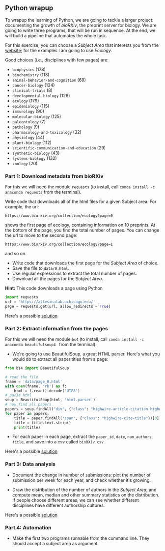 ## Python wrapup

To wrapup the learning of Python, we are going to tackle a larger project: documenting the growth of *bioRXiv*, the preprint server for biology. We are going to write three programs, that will be run in sequence. At the end, we will build a pipeline that automates the whole task.

For this exercise, you can choose a *Subject Area* that interests you from the [website](https://www.biorxiv.org/); for the examples I am going to use *Ecology*.

Good choices (i.e., disciplines with few pages) are:

* `biophysics` (178)
* `biochemistry` (118)
* `animal-behavior-and-cognition` (69)
* `cancer-biology` (134)
* `clinical-trials` (8)
* `developmental-biology` (128)
* `ecology` (179)
* `epidemiology` (115)
* `immunology` (90)
* `molecular-biology` (125)
* `paleontology` (7)
* `pathology` (9)
* `pharmacology-and-toxicology` (32)
* `physiology` (44)
* `plant-biology` (112)
* `scientific-communication-and-education` (29)
* `synthetic-biology` (43)
* `systems-biology` (132)
* `zoology` (20)

### Part 1: Download metadata from bioRXiv

For this we will need the module `requests` (to install, call `conda install -c anaconda requests` from the terminal).

Write code that downloads all of the html files for a given Subject area. For example, the url:

`https://www.biorxiv.org/collection/ecology?page=0` 

shows the first page of ecology, containing information on 10 preprints. At the bottom of the page, you find the total number of pages. You can change the url to move to the second page:

`https://www.biorxiv.org/collection/ecology?page=1` 

and so on. 

- Write code that downloads the first page for the *Subject Area* of choice.
- Save the file to  `data/0.html`.
- Use regular expressions to extract the total number of pages.
- Download all the pages for the *Subject Area*.

**Hint:**
This code downloads a page using Python

```python
import requests
url = 'https://allesinalab.uchicago.edu/'
page = requests.get(url, allow_redirects = True)
```

Here's a possible [solution](solutions/pw_download)

### Part 2: Extract information from the pages

For this we will need the module `bs4` (to install, call `conda install -c anaconda beautifulsoup4 ` from the terminal).

- We're going to use BeautifulSoup, a great HTML parser. Here's what you would do to extract all paper titles from a page:

```python
from bs4 import BeautifulSoup

# read the file
fname = 'data/page_0.html'
with open(fname, 'rb') as f:
    html = f.read().decode('UTF8')
# parse html
soup = BeautifulSoup(html, 'html.parser')
# now find all papers
papers = soup.findAll("div", {"class": "highwire-article-citation highwire-citation-type-highwire-article tooltip-enable"})
for paper in papers:
    title = paper.findAll("span", {"class": "highwire-cite-title"})[0]
    title = title.text.strip()
    print(title)
```

- For each paper in each page, extract the `paper_id`, `date`, `num_authors`, `title`, and save into a csv called `bioRXiv.csv`


Here's a possible [solution](solutions/pw_parse)

### Part 3: Data analysis

- Document the change in number of submissions: plot the number of submission per week for each year, and check whether it's growing.

- Draw the distribution of the number of authors in the *Subject Area*, and compute mean, median and other summary statistics on the distribution. If people choose different areas, we can see whether different disciplines have different authorship cultures.

Here's a possible [solution](solutions/pw_analyze)

### Part 4: Automation

- Make the first two programs runnable from the command line. They should accept a subject area as argument.

